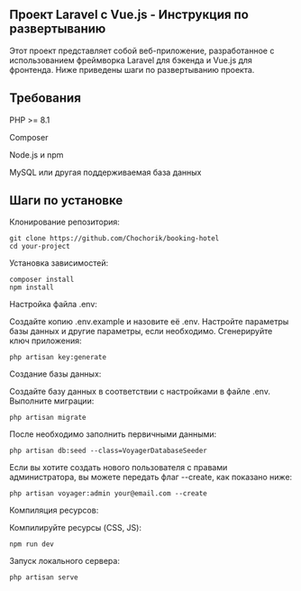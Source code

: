 ## Проект Laravel с Vue.js - Инструкция по развертыванию
Этот проект представляет собой веб-приложение, разработанное с использованием фреймворка Laravel для бэкенда и Vue.js для фронтенда. Ниже приведены шаги по развертыванию проекта.

## Требования
PHP >= 8.1

Composer

Node.js и npm

MySQL или другая поддерживаемая база данных

## Шаги по установке

Клонирование репозитория:

```
git clone https://github.com/Chochorik/booking-hotel
cd your-project
```

Установка зависимостей:

```
composer install
npm install
```

Настройка файла .env:

Создайте копию .env.example и назовите её .env.
Настройте параметры базы данных и другие параметры, если необходимо.
Сгенерируйте ключ приложения:

```
php artisan key:generate
```

Создание базы данных:

Создайте базу данных в соответствии с настройками в файле .env.
Выполните миграции:
```
php artisan migrate
```

После необходимо заполнить первичными данными:
```
php artisan db:seed --class=VoyagerDatabaseSeeder
```

Если вы хотите создать нового пользователя с правами администратора, вы можете передать флаг --create, как показано ниже:
```
php artisan voyager:admin your@email.com --create
```

Компиляция ресурсов:

Компилируйте ресурсы (CSS, JS):

```
npm run dev
```

Запуск локального сервера:

```
php artisan serve
```
